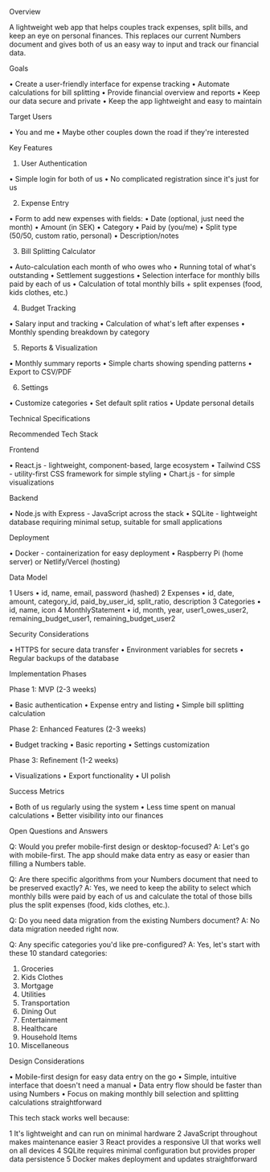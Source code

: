 Overview

A lightweight web app that helps couples track expenses, split bills, and keep an eye on personal finances. This replaces our current Numbers document and gives both of us an
easy way to input and track our financial data.


Goals

 • Create a user-friendly interface for expense tracking
 • Automate calculations for bill splitting
 • Provide financial overview and reports
 • Keep our data secure and private
 • Keep the app lightweight and easy to maintain


Target Users

 • You and me
 • Maybe other couples down the road if they're interested


Key Features

1. User Authentication

 • Simple login for both of us
 • No complicated registration since it's just for us

2. Expense Entry

 • Form to add new expenses with fields:
    • Date (optional, just need the month)
    • Amount (in SEK)
    • Category
    • Paid by (you/me)
    • Split type (50/50, custom ratio, personal)
    • Description/notes

3. Bill Splitting Calculator

 • Auto-calculation each month of who owes who
 • Running total of what's outstanding
 • Settlement suggestions
 • Selection interface for monthly bills paid by each of us
 • Calculation of total monthly bills + split expenses (food, kids clothes, etc.)

4. Budget Tracking

 • Salary input and tracking
 • Calculation of what's left after expenses
 • Monthly spending breakdown by category

5. Reports & Visualization

 • Monthly summary reports
 • Simple charts showing spending patterns
 • Export to CSV/PDF

6. Settings

 • Customize categories
 • Set default split ratios
 • Update personal details


Technical Specifications

Recommended Tech Stack

Frontend

 • React.js - lightweight, component-based, large ecosystem
 • Tailwind CSS - utility-first CSS framework for simple styling
 • Chart.js - for simple visualizations

Backend

 • Node.js with Express - JavaScript across the stack
 • SQLite - lightweight database requiring minimal setup, suitable for small applications

Deployment

 • Docker - containerization for easy deployment
 • Raspberry Pi (home server) or Netlify/Vercel (hosting)

Data Model

 1 Users
    • id, name, email, password (hashed)
 2 Expenses
    • id, date, amount, category_id, paid_by_user_id, split_ratio, description
 3 Categories
    • id, name, icon
 4 MonthlyStatement
    • id, month, year, user1_owes_user2, remaining_budget_user1, remaining_budget_user2

Security Considerations

 • HTTPS for secure data transfer
 • Environment variables for secrets
 • Regular backups of the database


Implementation Phases

Phase 1: MVP (2-3 weeks)

 • Basic authentication
 • Expense entry and listing
 • Simple bill splitting calculation

Phase 2: Enhanced Features (2-3 weeks)

 • Budget tracking
 • Basic reporting
 • Settings customization

Phase 3: Refinement (1-2 weeks)

 • Visualizations
 • Export functionality
 • UI polish


Success Metrics

 • Both of us regularly using the system
 • Less time spent on manual calculations
 • Better visibility into our finances


Open Questions and Answers

Q: Would you prefer mobile-first design or desktop-focused?
A: Let's go with mobile-first. The app should make data entry as easy or easier than filling a Numbers table.

Q: Are there specific algorithms from your Numbers document that need to be preserved exactly?
A: Yes, we need to keep the ability to select which monthly bills were paid by each of us and calculate the total of those bills plus the split expenses (food, kids clothes, etc.).

Q: Do you need data migration from the existing Numbers document?
A: No data migration needed right now.

Q: Any specific categories you'd like pre-configured?
A: Yes, let's start with these 10 standard categories:
 1. Groceries
 2. Kids Clothes
 3. Mortgage
 4. Utilities
 5. Transportation
 6. Dining Out
 7. Entertainment
 8. Healthcare
 9. Household Items
 10. Miscellaneous

Design Considerations

 • Mobile-first design for easy data entry on the go
 • Simple, intuitive interface that doesn't need a manual
 • Data entry flow should be faster than using Numbers
 • Focus on making monthly bill selection and splitting calculations straightforward

This tech stack works well because:

 1 It's lightweight and can run on minimal hardware
 2 JavaScript throughout makes maintenance easier
 3 React provides a responsive UI that works well on all devices
 4 SQLite requires minimal configuration but provides proper data persistence
 5 Docker makes deployment and updates straightforward
